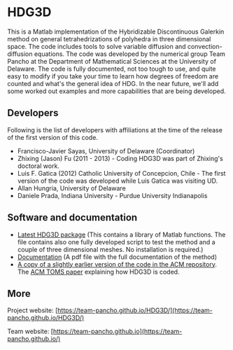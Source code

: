 # HDG3D
This is a Matlab implementation of the Hybridizable Discontinuous Galerkin method on general tetrahedrizations of polyhedra in three dimensional space. The code includes tools to solve variable diffusion and convection-diffusion equations. The code was developed by the numerical group Team Pancho at the Department of Mathematical Sciences at the University of Delaware. The code is fully documented, not too tough to use, and quite easy to modify if you take your time to learn how degrees of freedom are counted and what's the general idea of HDG. In the near future, we'll add some worked out examples and more capabilities that are being developed.

## Developers
Following is the list of developers with affiliations at the time of the release of the first version of this code.
* Francisco-Javier Sayas, University of Delaware (Coordinator)
* Zhixing (Jason) Fu (2011 - 2013) - Coding HDG3D was part of Zhixing's doctoral work.
* Luis F. Gatica (2012) Catholic University of Concepcion, Chile - The first version of the code was developed while Luis Gatica was visiting UD.
* Allan Hungria, University of Delaware
* Daniele Prada, Indiana University - Purdue University Indianapolis

## Software and documentation
* [Latest HDG3D package](https://github.com/team-pancho/HDG3D/releases) (This contains a library of Matlab functions. The file contains also one fully developed script to test the method and a couple of three dimensional meshes. No installation is required.)
* [Documentation](https://github.com/team-pancho/HDG3D/tree/master/Documentation) (A pdf file with the full documentation of the method)
* [A copy of a slightly earlier version of the code in the ACM repository](http://calgo.acm.org/949.zip). The [ACM TOMS paper](https://dl.acm.org/doi/10.1145/2658992) explaining how HDG3D is coded.

## More
Project website: [https://team-pancho.github.io/HDG3D/](https://team-pancho.github.io/HDG3D/)

Team website: [https://team-pancho.github.io](https://team-pancho.github.io/)

